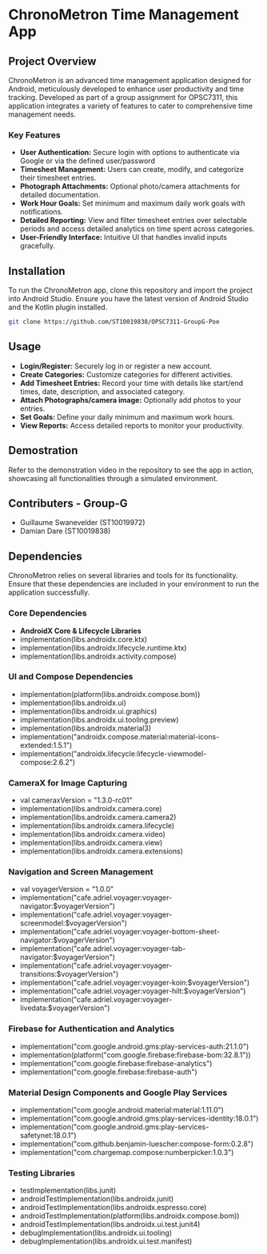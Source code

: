 # ChronoMetron Time Management App

## Project Overview

ChronoMetron is an advanced time management application designed for Android, meticulously developed to enhance user productivity and time tracking. Developed as part of a group assignment for OPSC7311, this application integrates a variety of features to cater to comprehensive time management needs.

### Key Features

- **User Authentication:** Secure login with options to authenticate via Google or via the defined user/password
- **Timesheet Management:** Users can create, modify, and categorize their timesheet entries.
- **Photograph Attachments:** Optional photo/camera attachments for detailed documentation.
- **Work Hour Goals:** Set minimum and maximum daily work goals with notifications.
- **Detailed Reporting:** View and filter timesheet entries over selectable periods and access detailed analytics on time spent across categories.
- **User-Friendly Interface:** Intuitive UI that handles invalid inputs gracefully.

## Installation

To run the ChronoMetron app, clone this repository and import the project into Android Studio. Ensure you have the latest version of Android Studio and the Kotlin plugin installed.

```bash
git clone https://github.com/ST10019838/OPSC7311-GroupG-Poe
```

## Usage
- **Login/Register:** Securely log in or register a new account.
- **Create Categories:** Customize categories for different activities.
- **Add Timesheet Entries:** Record your time with details like start/end times, date, description, and associated category.
- **Attach Photographs/camera image:** Optionally add photos to your entries.
- **Set Goals:** Define your daily minimum and maximum work hours.
- **View Reports:** Access detailed reports to monitor your productivity.

## Demostration
Refer to the demonstration video in the repository to see the app in action, showcasing all functionalities through a simulated environment.

## Contributers - Group-G
- Guillaume Swanevelder (ST10019972)
- Damian Dare (ST10019838)

## Dependencies

ChronoMetron relies on several libraries and tools for its functionality. Ensure that these dependencies are included in your environment to run the application successfully.

### Core Dependencies
- **AndroidX Core & Lifecycle Libraries**
- implementation(libs.androidx.core.ktx)
- implementation(libs.androidx.lifecycle.runtime.ktx)
- implementation(libs.androidx.activity.compose)

### UI and Compose Dependencies
- implementation(platform(libs.androidx.compose.bom))
- implementation(libs.androidx.ui)
- implementation(libs.androidx.ui.graphics)
- implementation(libs.androidx.ui.tooling.preview)
- implementation(libs.androidx.material3)
- implementation("androidx.compose.material:material-icons-extended:1.5.1")
- implementation("androidx.lifecycle:lifecycle-viewmodel-compose:2.6.2")

### CameraX for Image Capturing
- val cameraxVersion = "1.3.0-rc01"
- implementation(libs.androidx.camera.core)
- implementation(libs.androidx.camera.camera2)
- implementation(libs.androidx.camera.lifecycle)
- implementation(libs.androidx.camera.video)
- implementation(libs.androidx.camera.view)
- implementation(libs.androidx.camera.extensions)

### Navigation and Screen Management
- val voyagerVersion = "1.0.0"
- implementation("cafe.adriel.voyager:voyager-navigator:$voyagerVersion")
- implementation("cafe.adriel.voyager:voyager-screenmodel:$voyagerVersion")
- implementation("cafe.adriel.voyager:voyager-bottom-sheet-navigator:$voyagerVersion")
- implementation("cafe.adriel.voyager:voyager-tab-navigator:$voyagerVersion")
- implementation("cafe.adriel.voyager:voyager-transitions:$voyagerVersion")
- implementation("cafe.adriel.voyager:voyager-koin:$voyagerVersion")
- implementation("cafe.adriel.voyager:voyager-hilt:$voyagerVersion")
- implementation("cafe.adriel.voyager:voyager-livedata:$voyagerVersion")

### Firebase for Authentication and Analytics
- implementation("com.google.android.gms:play-services-auth:21.1.0")
- implementation(platform("com.google.firebase:firebase-bom:32.8.1"))
- implementation("com.google.firebase:firebase-analytics")
- implementation("com.google.firebase:firebase-auth")

### Material Design Components and Google Play Services
- implementation("com.google.android.material:material:1.11.0")
- implementation("com.google.android.gms:play-services-identity:18.0.1")
- implementation("com.google.android.gms:play-services-safetynet:18.0.1")
- implementation("com.github.benjamin-luescher:compose-form:0.2.8")
- implementation("com.chargemap.compose:numberpicker:1.0.3")

### Testing Libraries
- testImplementation(libs.junit)
- androidTestImplementation(libs.androidx.junit)
- androidTestImplementation(libs.androidx.espresso.core)
- androidTestImplementation(platform(libs.androidx.compose.bom))
- androidTestImplementation(libs.androidx.ui.test.junit4)
- debugImplementation(libs.androidx.ui.tooling)
- debugImplementation(libs.androidx.ui.test.manifest)



